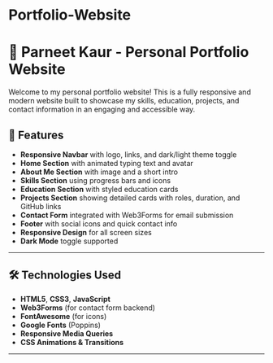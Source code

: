 # Portfolio-Website
# 💼 Parneet Kaur - Personal Portfolio Website

Welcome to my personal portfolio website! This is a fully responsive and modern website built to showcase my skills, education, projects, and contact information in an engaging and accessible way.


## 🚀 Features

- **Responsive Navbar** with logo, links, and dark/light theme toggle
- **Home Section** with animated typing text and avatar
- **About Me Section** with image and a short intro
- **Skills Section** using progress bars and icons
- **Education Section** with styled education cards
- **Projects Section** showing detailed cards with roles, duration, and GitHub links
- **Contact Form** integrated with Web3Forms for email submission
- **Footer** with social icons and quick contact info
- **Responsive Design** for all screen sizes
- **Dark Mode** toggle supported

---

## 🛠️ Technologies Used

- **HTML5**, **CSS3**, **JavaScript**
- **Web3Forms** (for contact form backend)
- **FontAwesome** (for icons)
- **Google Fonts** (Poppins)
- **Responsive Media Queries**
- **CSS Animations & Transitions**

---



